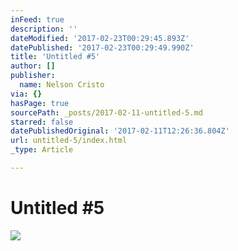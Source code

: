 ```yaml
---
inFeed: true
description: ''
dateModified: '2017-02-23T00:29:45.893Z'
datePublished: '2017-02-23T00:29:49.990Z'
title: 'Untitled #5'
author: []
publisher:
  name: Nelson Cristo
via: {}
hasPage: true
sourcePath: _posts/2017-02-11-untitled-5.md
starred: false
datePublishedOriginal: '2017-02-11T12:26:36.804Z'
url: untitled-5/index.html
_type: Article

---
```

# Untitled \#5
![](https://the-grid-user-content.s3-us-west-2.amazonaws.com/283afba7-17e5-4072-aaba-6334a5b05cac.jpg)
